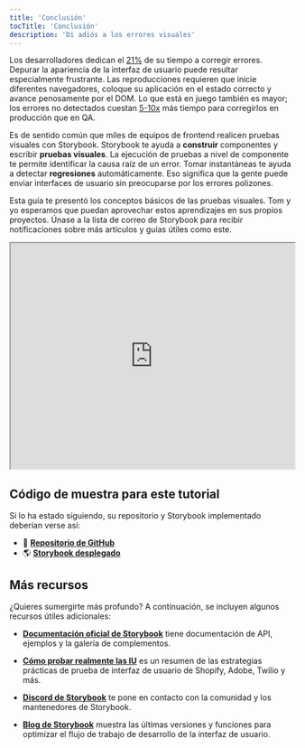 ```yaml
---
title: 'Conclusión'
tocTitle: 'Conclusión'
description: 'Di adiós a los errores visuales'
---
```


Los desarrolladores dedican el [21%](https://ieeexplore.ieee.org/document/895984) de su tiempo a corregir errores. Depurar la apariencia de la interfaz de usuario puede resultar especialmente frustrante. Las reproducciones requieren que inicie diferentes navegadores, coloque su aplicación en el estado correcto y avance penosamente por el DOM. Lo que está en juego también es mayor; los errores no detectados cuestan [5-10x](https://www.cs.umd.edu/projects/SoftEng/ESEG/papers/82.78.pdf) más tiempo para corregirlos en producción que en QA.

Es de sentido común que miles de equipos de frontend realicen pruebas visuales con Storybook. Storybook te ayuda a **construir** componentes y escribir **pruebas visuales**. La ejecución de pruebas a nivel de componente te permite identificar la causa raíz de un error. Tomar instantáneas te ayuda a detectar **regresiones** automáticamente. Eso significa que la gente puede enviar interfaces de usuario sin preocuparse por los errores polizones.

Esta guía te presentó los conceptos básicos de las pruebas visuales. Tom y yo esperamos que puedan aprovechar estos aprendizajes en sus propios proyectos. Únase a la lista de correo de Storybook para recibir notificaciones sobre más artículos y guías útiles como este.

<iframe style="height:400px;width:100%;max-width:800px;margin:0px auto;" src="https://upscri.be/d42fc0?as_embed"></iframe>

## Código de muestra para este tutorial

Si lo ha estado siguiendo, su repositorio y Storybook implementado deberían verse así:

- 📕 [**Repositorio de GitHub**](https://github.com/chromaui/learnstorybook-visual-testing-code)
- 🌎 [**Storybook desplegado**](https://6070d9288779ab00214a9831-edgtavyhhd.chromatic.com/?path=/story/commentlist--paginated)

## Más recursos

¿Quieres sumergirte más profundo? A continuación, se incluyen algunos recursos útiles adicionales:

- [**Documentación oficial de Storybook**](https://storybook.js.org/docs/get-started/why-storybook) tiene documentación de API, ejemplos y la galería de complementos.

- [**Cómo probar realmente las IU**](https://storybook.js.org/blog/how-to-actually-test-uis/) es un resumen de las estrategias prácticas de prueba de interfaz de usuario de Shopify, Adobe, Twilio y más.

- [**Discord de Storybook**](https://discord.gg/UUt2PJb) te pone en contacto con la comunidad y los mantenedores de Storybook.

- [**Blog de Storybook**](https://storybook.js.org/blog) muestra las últimas versiones y funciones para optimizar el flujo de trabajo de desarrollo de la interfaz de usuario.
